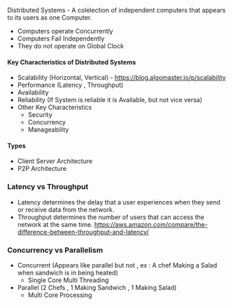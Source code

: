 Distributed Systems - A colelection of independent computers that appears to its users as one Computer.
 - Computers operate Concurrently
 - Computers Fail Independently
 - They do not operate on Global Clock

 #### Key Characteristics of Distributed Systems
- Scalability (Horizontal, Vertical) - https://blog.algomaster.io/p/scalability
- Performance (Latency , Throughput)
- Availability
- Reliability (If System is reliable it is Available, but not vice versa)
- Other Key Characteristics
    - Security
    - Concurrency
    - Manageability

#### Types
- Client Server Architecture
- P2P Architecture

### Latency vs Throughput

- Latency determines the delay that a user experiences when they send or receive data from the network.
- Throughput determines the number of users that can access the network at the same time.
https://aws.amazon.com/compare/the-difference-between-throughput-and-latency/


### Concurrency vs Parallelism

- Concurrent (Appears like parallel but not , ex : A chef Making a Salad  when  sandwich is in being heated)
    - Single Core Multi Threading
- Parallel (2 Chefs , 1 Making Sandwich , 1 Making Salad)
    - Multi Core Processing



